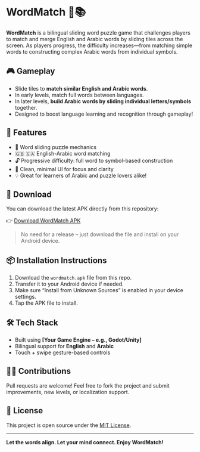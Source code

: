 # WordMatch 🧠📚

**WordMatch** is a bilingual sliding word puzzle game that challenges players to match and merge English and Arabic words by sliding tiles across the screen. As players progress, the difficulty increases—from matching simple words to constructing complex Arabic words from individual symbols.

## 🎮 Gameplay

- Slide tiles to **match similar English and Arabic words**.
- In early levels, match full words between languages.
- In later levels, **build Arabic words by sliding individual letters/symbols** together.
- Designed to boost language learning and recognition through gameplay!

## 🌟 Features

- 🧩 Word sliding puzzle mechanics
- 🇬🇧 🇸🇦 English-Arabic word matching
- 🔓 Progressive difficulty: full word to symbol-based construction
- 🎨 Clean, minimal UI for focus and clarity
- 💡 Great for learners of Arabic and puzzle lovers alike!

## 📱 Download

You can download the latest APK directly from this repository:

👉 [Download WordMatch APK](./wordmatch.apk)

> No need for a release – just download the file and install on your Android device.

## 📦 Installation Instructions

1. Download the `wordmatch.apk` file from this repo.
2. Transfer it to your Android device if needed.
3. Make sure “Install from Unknown Sources” is enabled in your device settings.
4. Tap the APK file to install.

## 🛠️ Tech Stack

- Built using **[Your Game Engine – e.g., Godot/Unity]**
- Bilingual support for **English** and **Arabic**
- Touch + swipe gesture-based controls

## 🧑‍💻 Contributions

Pull requests are welcome! Feel free to fork the project and submit improvements, new levels, or localization support.

## 📄 License

This project is open source under the [MIT License](./LICENSE).

---

**Let the words align. Let your mind connect. Enjoy WordMatch!**
